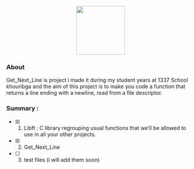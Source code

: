 
<p align="center">
    <img src="https://i.imgur.com/jm1e5Hk.jpg" height="130">
</p>

### About 
Get_Next_Line is project i made it during my student years at 1337 School khouribga and the aim of this project is to make you code a function that returns a line ending with a newline, read from a file descriptor.

### Summary :

- [x] 01. Libft : C library regrouping usual functions that we’ll be allowed to use in all your other projects.
- [x] 02. Get_Next_Line
- [ ] 03. test files (i will add them soon)
